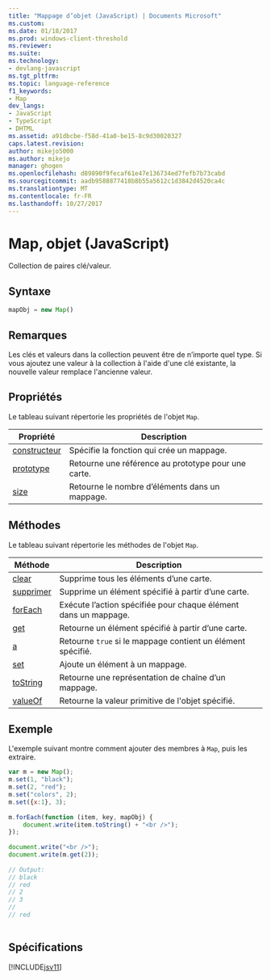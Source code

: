 ```yaml
---
title: "Mappage d’objet (JavaScript) | Documents Microsoft"
ms.custom: 
ms.date: 01/18/2017
ms.prod: windows-client-threshold
ms.reviewer: 
ms.suite: 
ms.technology:
- devlang-javascript
ms.tgt_pltfrm: 
ms.topic: language-reference
f1_keywords:
- Map
dev_langs:
- JavaScript
- TypeScript
- DHTML
ms.assetid: a91dbcbe-f58d-41a0-be15-8c9d30020327
caps.latest.revision: 
author: mikejo5000
ms.author: mikejo
manager: ghogen
ms.openlocfilehash: d89890f9fecaf61e47e136734ed7fefb7b73cabd
ms.sourcegitcommit: aadb9588877418b8b55a5612c1d3842d4520ca4c
ms.translationtype: MT
ms.contentlocale: fr-FR
ms.lasthandoff: 10/27/2017
---
```

# <a name="map-object-javascript"></a>Map, objet (JavaScript)
Collection de paires clé/valeur.  
  
## <a name="syntax"></a>Syntaxe  
  
```JavaScript  
mapObj = new Map()  
```  
  
## <a name="remarks"></a>Remarques  
 Les clés et valeurs dans la collection peuvent être de n’importe quel type. Si vous ajoutez une valeur à la collection à l'aide d'une clé existante, la nouvelle valeur remplace l'ancienne valeur.  
  
## <a name="properties"></a>Propriétés  
 Le tableau suivant répertorie les propriétés de l'objet `Map`.  
  
|Propriété|Description|  
|--------------|-----------------|  
|[constructeur](../../javascript/reference/constructor-property-map.md)|Spécifie la fonction qui crée un mappage.|  
|[prototype](../../javascript/reference/prototype-property-map.md)|Retourne une référence au prototype pour une carte.|  
|[size](../../javascript/reference/size-property-map-javascript.md)|Retourne le nombre d’éléments dans un mappage.|  
  
## <a name="methods"></a>Méthodes  
 Le tableau suivant répertorie les méthodes de l'objet `Map`.  
  
|Méthode|Description|  
|------------|-----------------|  
|[clear](../../javascript/reference/clear-method-map-javascript.md)|Supprime tous les éléments d’une carte.|  
|[supprimer](../../javascript/reference/delete-method-map-javascript.md)|Supprime un élément spécifié à partir d’une carte.|  
|[forEach](../../javascript/reference/foreach-method-map-javascript.md)|Exécute l’action spécifiée pour chaque élément dans un mappage.|  
|[get](../../javascript/reference/get-method-map-javascript.md)|Retourne un élément spécifié à partir d’une carte.|  
|[a](../../javascript/reference/has-method-map-javascript.md)|Retourne `true` si le mappage contient un élément spécifié.|  
|[set](../../javascript/reference/set-method-map-javascript.md)|Ajoute un élément à un mappage.|  
|[toString](../../javascript/reference/tostring-method-map-javascript.md)|Retourne une représentation de chaîne d’un mappage.|  
|[valueOf](../../javascript/reference/valueof-method-map-javascript.md)|Retourne la valeur primitive de l'objet spécifié.|  
  
## <a name="example"></a>Exemple  
 L'exemple suivant montre comment ajouter des membres à `Map`, puis les extraire.  
  
```JavaScript  
var m = new Map();  
m.set(1, "black");  
m.set(2, "red");  
m.set("colors", 2);  
m.set({x:1}, 3);  
  
m.forEach(function (item, key, mapObj) {  
    document.write(item.toString() + "<br />");  
});  
  
document.write("<br />");  
document.write(m.get(2));  
  
// Output:  
// black  
// red  
// 2  
// 3  
//  
// red  
  
```  
  
## <a name="requirements"></a>Spécifications  
 [!INCLUDE[jsv11](../../javascript/reference/includes/jsv11-md.md)]